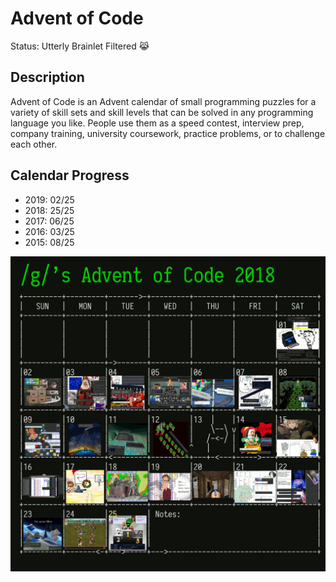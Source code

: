 # Advent of Code
Status: Utterly Brainlet Filtered :joy_cat:
## Description
Advent of Code is an Advent calendar of small programming puzzles for a variety of skill sets and skill levels that can be solved in any programming language you like. People use them as a speed contest, interview prep, company training, university coursework, practice problems, or to challenge each other.
## Calendar Progress
- 2019: 02/25
- 2018: 25/25
- 2017: 06/25
- 2016: 03/25
- 2015: 08/25

![2018](2018.jpg)
